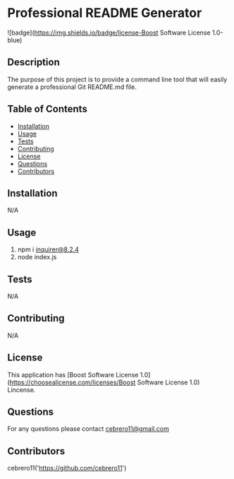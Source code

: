 # Professional README Generator 
 
![badge](https://img.shields.io/badge/license-Boost Software License 1.0-blue) 

## Description 

  The purpose of this project is to provide a command line tool that will easily generate a professional Git README.md file. 

## Table of Contents 
 
 - [Installation](#installation) 
 - [Usage](#usage) 
 - [Tests](#tests) 
 - [Contributing](#contributing) 
 - [License](#license) 
 - [Questions](#questions) 
 - [Contributors](#contributors) 

## Installation 
 
N/A
 
 

## Usage 
 
1. npm i inquirer@8.2.4
2. node index.js 
 
 

 ## Tests 
 
N/A 
 

## Contributing 
 
N/A 
 
## License 

  This application has [Boost Software License 1.0](https://choosealicense.com/licenses/Boost Software License 1.0) Lincense. 
 

## Questions 
 
For any questions please contact cebrero11@gmail.com 
 

## Contributors 
 
cebrero11('https://github.com/cebrero11') 
 
